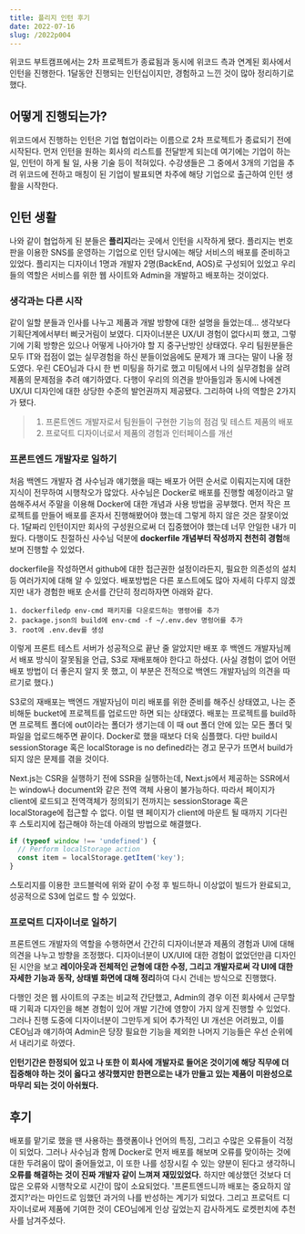 ```yaml
---
title: 플리지 인턴 후기
date: 2022-07-16
slug: /2022p004
---
```


위코드 부트캠프에서는 2차 프로젝트가 종료됨과 동시에 위코드 측과 연계된 회사에서 인턴을 진행한다. 1달동안 진행되는 인턴십이지만, 경험하고 느낀 것이 많아 정리하기로 했다.

## 어떻게 진행되는가?

위코드에서 진행하는 인턴은 기업 협업이라는 이름으로 2차 프로젝트가 종료되기 전에 시작된다. 먼저 인턴을 원하는 회사의 리스트를 전달받게 되는데 여기에는 기업이 하는 일, 인턴이 하게 될 일, 사용 기술 등이 적혀있다. 수강생들은 그 중에서 3개의 기업을 추려 위코드에 전하고 매칭이 된 기업이 발표되면 차주에 해당 기업으로 출근하여 인턴 생활을 시작한다.

## 인턴 생활

나와 같이 협업하게 된 분들은 **플리지**라는 곳에서 인턴을 시작하게 됐다. 플리지는 번호판을 이용한 SNS를 운영하는 기업으로 인턴 당시에는 해당 서비스의 배포를 준비하고 있었다. 플리지는 디자이너 1명과 개발자 2명(BackEnd, AOS)로 구성되어 있었고 우리들의 역할은 서비스를 위한 웹 사이트와 Admin을 개발하고 배포하는 것이었다.

### 생각과는 다른 시작

같이 일할 분들과 인사를 나누고 제품과 개발 방향에 대한 설명을 들었는데... 생각보다 기획단계에서부터 삐긋거림이 보였다. 디자이너분은 UX/UI 경험이 없다시피 했고, 그렇기에 기획 방향은 있으나 어떻게 나아가야 할 지 중구난방인 상태였다. 우리 팀원분들은 모두 IT와 접점이 없는 실무경험을 하신 분들이었음에도 문제가 꽤 크다는 말이 나올 정도였다. 우린 CEO님과 다시 한 번 미팅을 하기로 했고 미팅에서 나의 실무경험을 살려 제품의 문제점을 추려 얘기하였다. 다행이 우리의 의견을 받아들임과 동시에 나에겐 UX/UI 디자인에 대한 상당한 수준의 발언권까지 제공됐다. 그리하여 나의 역할은 2가지가 됐다.

> 1. 프론트엔드 개발자로서 팀원들이 구현한 기능의 점검 및 테스트 제품의 배포
> 2. 프로덕트 디자이너로서 제품의 경험과 인터페이스를 개선

### 프론트엔드 개발자로 일하기

처음 백엔드 개발자 겸 사수님과 얘기했을 때는 배포가 어떤 순서로 이뤄지는지에 대한 지식이 전무하여 시행착오가 많았다. 사수님은 Docker로 배포를 진행할 예정이라고 말씀해주셔서 주말을 이용해 Docker에 대한 개념과 사용 방법을 공부했다. 먼저 작은 프로젝트를 만들어 배포를 혼자서 진행해봤어야 했는데 그렇게 하지 않은 것은 잘못이었다. 1달짜리 인턴이지만 회사의 구성원으로써 더 집중했어야 했는데 너무 안일한 내가 미웠다. 다행이도 친절하신 사수님 덕분에 **dockerfile 개념부터 작성까지 천천히 경험**해보며 진행할 수 있었다.

dockerfile을 작성하면서 github에 대한 접근권한 설정이라든지, 필요한 의존성의 설치 등 여러가지에 대해 알 수 있었다. 배포방법은 다른 포스트에도 많아 자세히 다루지 않겠지만 내가 경험한 배포 순서를 간단히 정리하자면 아래와 같다.

```
1. dockerfiledp env-cmd 패키지를 다운로드하는 명령어를 추가
2. package.json의 build에 env-cmd -f ~/.env.dev 명렁어를 추가
3. root에 .env.dev를 생성
```

이렇게 프론트 테스트 서버가 성공적으로 끝난 줄 알았지만 배포 후 백엔드 개발자님께서 배포 방식이 잘못됨을 언급, S3로 재배포해야 한다고 하셨다. (사실 경험이 없어 어떤 배포 방법이 더 좋은지 알지 못 했고, 이 부분은 전적으로 백엔드 개발자님의 의견을 따르기로 했다.)

S3로의 재배포는 백엔드 개발자님이 미리 배포를 위한 준비를 해주신 상태였고, 나는 준비해둔 bucket에 프로젝트를 업로드만 하면 되는 상태였다. 배포는 프로젝트를 build하면 프로젝트 폴더에 out이라는 폴더가 생기는데 이 때 out 폴더 안에 있는 모든 폴더 및 파일을 업로드해주면 끝이다. Docker로 했을 때보다 더욱 심플했다. 다만 build시 sessionStorage 혹은 localStorage is no defined라는 경고 문구가 뜨면서 build가 되지 않은 문제를 겪을 것이다.

Next.js는 CSR을 실행하기 전에 SSR을 실행하는데, Next.js에서 제공하는 SSR에서는 window나 document와 같은 전역 객체 사용이 불가능하다. 따라서 페이지가 client에 로드되고 전역객체가 정의되기 전까지는 sessionStorage 혹은 localStorage에 접근할 수 없다. 이럴 땐 페이지가 client에 마운트 될 때까지 기다린 후 스토리지에 접근해야 하는데 아래의 방법으로 해결했다.

```js
if (typeof window !== 'undefined') {
  // Perform localStorage action
  const item = localStorage.getItem('key');
}
```

스토리지를 이용한 코드블럭에 위와 같이 수정 후 빌드하니 이상없이 빌드가 완료되고, 성공적으로 S3에 업로드 할 수 있었다.

### 프로덕트 디자이너로 일하기

프론트엔드 개발자의 역할을 수행하면서 간간히 디자이너분과 제품의 경험과 UI에 대해 의견을 나누고 방향을 조정했다. 디자이너분이 UX/UI에 대한 경험이 없었던만큼 디자인된 시안을 보고 **레이아웃과 전체적인 균형에 대한 수정, 그리고 개발자로써 각 UI에 대한 자세한 기능과 동작, 상태별 화면에 대해 정리**하여 다시 건네는 방식으로 진행했다.

다행인 것은 웹 사이트의 구조는 비교적 간단했고, Admin의 경우 이전 회사에서 근무할 때 기획과 디자인을 해본 경험이 있어 개발 기간에 영향이 가지 않게 진행할 수 있었다. 그러나 진행 도중에 디자이너분이 그만두게 되어 추가적인 UI 개선은 어려웠고, 이를 CEO님과 얘기하여 Admin은 당장 필요한 기능을 제외한 나머지 기능들은 우선 순위에서 내리기로 하였다.

**인턴기간은 한정되어 있고 나 또한 이 회사에 개발자로 들어온 것이기에 해당 직무에 더 집중해야 하는 것이 옳다고 생각했지만 한편으로는 내가 만들고 있는 제품이 미완성으로 마무리 되는 것이 아쉬웠다.**

## 후기

배포를 맡기로 했을 땐 사용하는 플랫폼이나 언어의 특징, 그리고 수많은 오류들이 걱정이 되었다. 그러나 사수님과 함께 Docker로 먼저 배포를 해보며 오류를 맞이하는 것에 대한 두려움이 많이 줄어들었고, 이 또한 나를 성장시킬 수 있는 양분이 된다고 생각하니 **오류를 해결하는 것이 진짜 개발자 같이 느껴져 재밌있었다.** 하지만 예상했던 것보다 더 많은 오류와 시행착오로 시간이 많이 소요되었다. '프론트엔드니까 배포는 중요하지 않겠지?'라는 마인드로 임했던 과거의 나를 반성하는 계기가 되었다. 그리고 프로덕트 디자이너로써 제품에 기여한 것이 CEO님에게 인상 깊었는지 감사하게도 로켓펀치에 추천사를 남겨주셨다.

<!-- ![추천사](/images/recommend.png) -->
